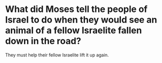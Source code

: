 # What did Moses tell the people of Israel to do when they would see an animal of a fellow Israelite fallen down in the road?

They must help their fellow Israelite lift it up again.
